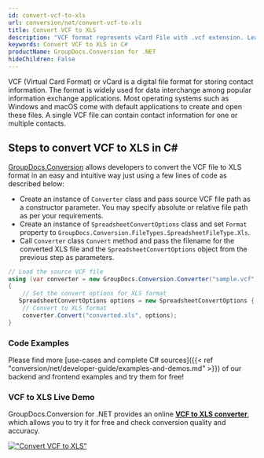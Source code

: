 ```yaml
---
id: convert-vcf-to-xls
url: conversion/net/convert-vcf-to-xls
title: Convert VCF to XLS
description: "VCF format represents vCard File with .vcf extension. Learn how to convert VCF to XLS file programmatically in C# language using GroupDocs.Conversion for .NET library."
keywords: Convert VCF to XLS in C#
productName: GroupDocs.Conversion for .NET
hideChildren: False
---
```


VCF (Virtual Card Format) or vCard is a digital file format for storing contact information. The format is widely used for data interchange among popular information exchange applications. Most operating systems such as Windows and macOS come with default applications to create and open these files. A single VCF file can contain contact information for one or multiple contacts.

## Steps to convert VCF to XLS in C#

[GroupDocs.Conversion](https://products.groupdocs.com/conversion/net) allows developers to convert the VCF file to XLS format in an easy and intuitive way just using a few lines of code as described below:

* Create an instance of `Converter` class and pass source VCF file path as a constructor parameter. You may specify absolute or relative file path as per your requirements. 
* Create an instance of `SpreadsheetConvertOptions` class and set `Format` property to `GroupDocs.Conversion.FileTypes.SpreadsheetFileType.Xls`.
* Call `Converter` class `Convert` method and pass the filename for the converted XLS file and the `SpreadsheetConvertOptions` object from the previous step as parameters.

```csharp
// Load the source VCF file
using (var converter = new GroupDocs.Conversion.Converter("sample.vcf"))
{
    // Set the convert options for XLS format
   SpreadsheetConvertOptions options = new SpreadsheetConvertOptions { Format = GroupDocs.Conversion.FileTypes.SpreadsheetFileType.Xls };
    // Convert to XLS format
    converter.Convert("converted.xls", options);
}
```

### Code Examples

Please find more [use-cases and complete C# sources]({{< ref "conversion/net/developer-guide/examples-and-demos.md" >}}) of our backend and frontend examples and try them for free!

### VCF to XLS Live Demo

GroupDocs.Conversion for .NET provides an online [**VCF to XLS converter**](https://products.groupdocs.app/conversion/vcf-to-xls), which allows you to try it for free and check conversion quality and accuracy.

[!["Convert VCF to XLS"](conversion/net/images/convert-to-xls/convert-vcf-to-xls.png)](https://products.groupdocs.app/conversion/vcf-to-xls)
